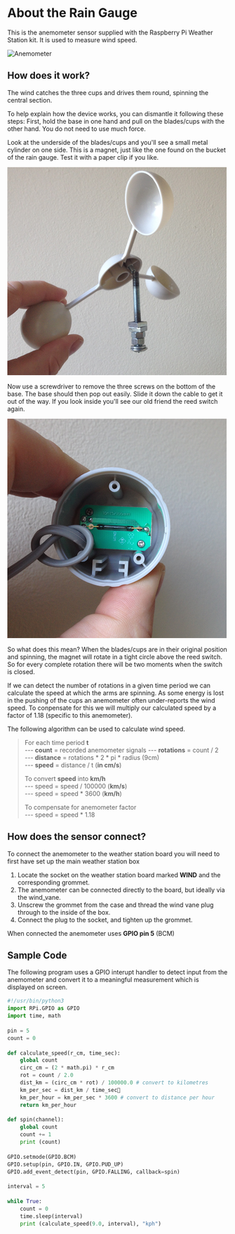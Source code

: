 # About the Rain Gauge

This is the anemometer sensor supplied with the Raspberry Pi Weather Station kit. It is used to measure wind speed.

![Anemometer](images/anemometer.jpg)

## How does it work?

The wind catches the three cups and drives them round, spinning the central section.

To help explain how the device works, you can dismantle it following these steps:
First, hold the base in one hand and pull on the blades/cups with the other hand. You do not need to use much force. 

Look at the underside of the blades/cups and you'll see a small metal cylinder on one side. This is a magnet, just like the one found on the bucket of the rain gauge. Test it with a paper clip if you like.

![Anemometer Magnet](images/anemometer_magnet.png)

Now use a screwdriver to remove the three screws on the bottom of the base. The base should then pop out easily. Slide it down the cable to get it out of the way. If you look inside you'll see our old friend the reed switch again.

![Anemometer Reed](images/anemometer_reed.png)

So what does this mean? When the blades/cups are in their original position and spinning, the magnet will rotate in a tight circle above the reed switch. So for every complete rotation there will be two moments when the switch is closed.

If we can detect the number of rotations in a given time period we can calculate the speed at which the arms are spinning. As some energy is lost in the pushing of the cups an anemometer often under-reports the wind speed. To conpensate for this we will multiply our calculated speed by a factor of 1.18 (specific to this anemometer).

The following algorithm can be used to calculate wind speed.

> For each time period **t**  
> --- **count** = recorded anemometer signals 
> --- **rotations** = count / 2  
> --- **distance** = rotations * 2 * pi * radius (9cm)  
> --- **speed** = distance / t (**in cm/s**)  
> 
> To convert **speed** into **km/h**  
> --- speed = speed / 100000 (**km/s**)  
> --- speed = speed * 3600 (**km/h**)  
> 
> To compensate for anemometer factor  
> --- speed = speed * 1.18  


## How does the sensor connect?

To connect the anemometer to the weather station board you will need to first have set up the main weather station box
1. Locate the socket on the weather station board marked **WIND** and the corresponding grommet.
2. The anemometer can be connected directly to the board, but ideally via the wind_vane.
1. Unscrew the grommet from the case and thread the wind vane plug through to the inside of the box.
1. Connect the plug to the socket, and tighten up the grommet.

When connected the anemometer uses **GPIO pin 5** (BCM)


## Sample Code

The following program uses a GPIO interupt handler to detect input from the anemometer and convert it to a meaningful measurement which is displayed on screen.

```python
#!/usr/bin/python3
import RPi.GPIO as GPIO
import time, math

pin = 5
count = 0

def calculate_speed(r_cm, time_sec):
    global count
    circ_cm = (2 * math.pi) * r_cm
    rot = count / 2.0
    dist_km = (circ_cm * rot) / 100000.0 # convert to kilometres
    km_per_sec = dist_km / time_sec
    km_per_hour = km_per_sec * 3600 # convert to distance per hour
    return km_per_hour

def spin(channel):
    global count
    count += 1
    print (count)

GPIO.setmode(GPIO.BCM)
GPIO.setup(pin, GPIO.IN, GPIO.PUD_UP)
GPIO.add_event_detect(pin, GPIO.FALLING, callback=spin)

interval = 5

while True:
    count = 0
    time.sleep(interval)
    print (calculate_speed(9.0, interval), "kph")
```
